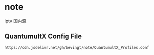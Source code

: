 # note
iptv 国内源

## QuantumultX Config File
`https://cdn.jsdelivr.net/gh/bevingt/note/QuantumultX_Profiles.conf`

